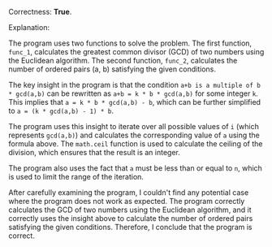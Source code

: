 Correctness: **True**.

Explanation:

The program uses two functions to solve the problem. The first function, `func_1`, calculates the greatest common divisor (GCD) of two numbers using the Euclidean algorithm. The second function, `func_2`, calculates the number of ordered pairs (a, b) satisfying the given conditions.

The key insight in the program is that the condition `a+b is a multiple of b * gcd(a,b)` can be rewritten as `a+b = k * b * gcd(a,b)` for some integer `k`. This implies that `a = k * b * gcd(a,b) - b`, which can be further simplified to `a = (k * gcd(a,b) - 1) * b`.

The program uses this insight to iterate over all possible values of `i` (which represents `gcd(a,b)`) and calculates the corresponding value of `a` using the formula above. The `math.ceil` function is used to calculate the ceiling of the division, which ensures that the result is an integer.

The program also uses the fact that `a` must be less than or equal to `n`, which is used to limit the range of the iteration.

After carefully examining the program, I couldn't find any potential case where the program does not work as expected. The program correctly calculates the GCD of two numbers using the Euclidean algorithm, and it correctly uses the insight above to calculate the number of ordered pairs satisfying the given conditions. Therefore, I conclude that the program is correct.